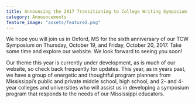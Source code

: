 ```yaml
---
title: Announcing the 2017 Transitioning to College Writing Symposium
category: Announcements
feature_image: "assets/feature2.png"
---
```


We hope you will join us in Oxford, MS for the sixth anniversary of our TCW Symposium on Thursday, October 19, and Friday, October 20, 2017. Take some time and explore our website. We look forward to seeing you soon!

<!-- more -->

Our theme this year is currently under development, as is much of our website, so check back frequently for updates. This year, as in years past, we have a group of energetic and thoughtful program planners from Mississippi’s public and private middle school, high school, and 2- and 4-year colleges and universities who will assist us in developing a symposium program that responds to the needs of our Mississippi educators.


